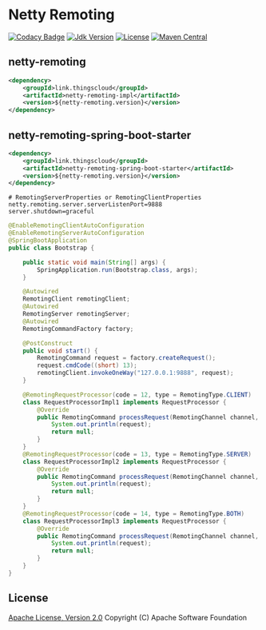 # Netty Remoting

[![Codacy Badge](https://api.codacy.com/project/badge/Grade/bc80abd17a444f0ba0d94ec807e07843)](https://app.codacy.com/manual/zhouhailin/netty-remoting?utm_source=github.com&utm_medium=referral&utm_content=zhouhailin/netty-remoting&utm_campaign=Badge_Grade_Settings)
[![Jdk Version](https://img.shields.io/badge/JDK-1.8-green.svg)](https://img.shields.io/badge/JDK-1.8-green.svg)
[![License](https://img.shields.io/badge/license-Apache%202-4EB1BA.svg)](https://www.apache.org/licenses/LICENSE-2.0.html)
[![Maven Central](https://maven-badges.herokuapp.com/maven-central/link.thingscloud/netty-remoting/badge.svg)](https://maven-badges.herokuapp.com/maven-central/link.thingscloud/netty-remoting/)

## netty-remoting

```xml
<dependency>
    <groupId>link.thingscloud</groupId>
    <artifactId>netty-remoting-impl</artifactId>
    <version>${netty-remoting.version}</version>
</dependency>
```

## netty-remoting-spring-boot-starter

```xml
<dependency>
    <groupId>link.thingscloud</groupId>
    <artifactId>netty-remoting-spring-boot-starter</artifactId>
    <version>${netty-remoting.version}</version>
</dependency>
```

```properties
# RemotingServerProperties or RemotingClientProperties
netty.remoting.server.serverListenPort=9888
server.shutdown=graceful
```

```java
@EnableRemotingClientAutoConfiguration
@EnableRemotingServerAutoConfiguration
@SpringBootApplication
public class Bootstrap {

    public static void main(String[] args) {
        SpringApplication.run(Bootstrap.class, args);
    }

    @Autowired
    RemotingClient remotingClient;
    @Autowired
    RemotingServer remotingServer;
    @Autowired
    RemotingCommandFactory factory;

    @PostConstruct
    public void start() {
        RemotingCommand request = factory.createRequest();
        request.cmdCode((short) 13);
        remotingClient.invokeOneWay("127.0.0.1:9888", request);
    }

    @RemotingRequestProcessor(code = 12, type = RemotingType.CLIENT)
    class RequestProcessorImpl1 implements RequestProcessor {
        @Override
        public RemotingCommand processRequest(RemotingChannel channel, RemotingCommand request) {
            System.out.println(request);
            return null;
        }
    }
    @RemotingRequestProcessor(code = 13, type = RemotingType.SERVER)
    class RequestProcessorImpl2 implements RequestProcessor {
        @Override
        public RemotingCommand processRequest(RemotingChannel channel, RemotingCommand request) {
            System.out.println(request);
            return null;
        }
    }
    @RemotingRequestProcessor(code = 14, type = RemotingType.BOTH)
    class RequestProcessorImpl3 implements RequestProcessor {
        @Override
        public RemotingCommand processRequest(RemotingChannel channel, RemotingCommand request) {
            System.out.println(request);
            return null;
        }
    }
}
```

## License

[Apache License, Version 2.0](http://www.apache.org/licenses/LICENSE-2.0.html) Copyright (C) Apache Software Foundation
